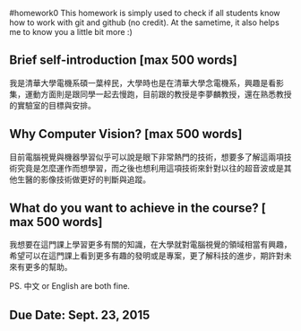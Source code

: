#homework0
This homework is simply used to check if all students know how to work with git and github (no credit).
At the sametime, it also helps me to know you a little bit more :)

## Brief self-introduction [max 500 words]
我是清華大學電機系碩一葉梓民，大學時也是在清華大學念電機系，興趣是看影集，運動方面則是跟同學一起去慢跑，目前跟的教授是李夢麟教授，還在熟悉教授的實驗室的目標與安排。


## Why Computer Vision? [max 500 words]
目前電腦視覺與機器學習似乎可以說是眼下非常熱門的技術，想要多了解這兩項技術究竟是怎麼運作而想學習，而之後也想利用這項技術來針對以往的超音波或是其他生醫的影像技術做更好的判斷與追蹤。

## What do you want to achieve in the course? [ max 500 words]
我想要在這門課上學習更多有關的知識，在大學就對電腦視覺的領域相當有興趣，希望可以在這門課上看到更多有趣的發明或是專案，更了解科技的進步，期許對未來有更多的幫助。

PS. 中文 or English are both fine.

## Due Date: Sept. 23, 2015
